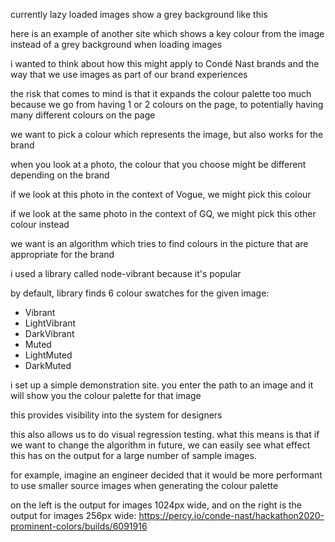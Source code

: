 currently lazy loaded images show a grey background like this

here is an example of another site which shows a key colour from the image instead of a grey background when loading images

i wanted to think about how this might apply to Condé Nast brands and the way that we use images as part of our brand experiences

the risk that comes to mind is that it expands the colour palette too much because we go from having 1 or 2 colours on the page, to potentially having many different colours on the page

we want to pick a colour which represents the image, but also works for the brand

when you look at a photo, the colour that you choose might be different depending on the brand

if we look at this photo in the context of Vogue, we might pick this colour

if we look at the same photo in the context of GQ, we might pick this other colour instead

we want is an algorithm which tries to find colours in the picture that are appropriate for the brand

i used a library called node-vibrant because it's popular

by default, library finds 6 colour swatches for the given image:
  - Vibrant
  - LightVibrant
  - DarkVibrant
  - Muted
  - LightMuted
  - DarkMuted

i set up a simple demonstration site. you enter the path to an image and it will show you the colour palette for that image

this provides visibility into the system for designers

this also allows us to do visual regression testing. what this means is that if we want to change the algorithm in future, we can easily see what effect this has on the output for a large number of sample images.

for example, imagine an engineer decided that it would be more performant to use smaller source images when generating the colour palette

on the left is the output for images 1024px wide, and on the right is the output for images 256px wide: https://percy.io/conde-nast/hackathon2020-prominent-colors/builds/6091916
